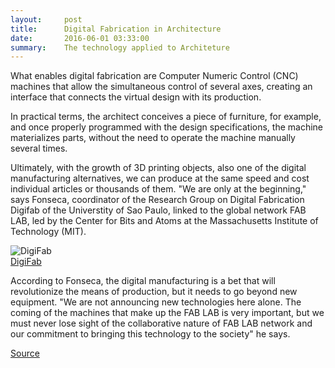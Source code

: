 ```yaml
---
layout:     post
title:      Digital Fabrication in Architecture
date:       2016-06-01 03:33:00
summary:    The technology applied to Architeture
---
```


What enables digital fabrication are Computer Numeric Control (CNC) machines that allow the simultaneous control of several axes, creating an interface that connects the virtual design with its production.

In practical terms, the architect conceives a piece of furniture, for example, and once properly programmed with the design specifications, the machine materializes parts, without the need to operate the machine manually several times.

Ultimately, with the growth of 3D printing objects, also one of the digital manufacturing alternatives, we can produce at the same speed and cost individual articles or thousands of them. "We are only at the beginning," says Fonseca, coordinator of the Research Group on Digital Fabrication Digifab of the Universtity of Sao Paulo, linked to the global network FAB LAB, led by the Center for Bits and Atoms at the Massachusetts Institute of Technology (MIT).

 ![DigiFab](https://github.com/raeldominiquini/raeldominiquini.github.io/blob/master/images/4_fablab.png?raw=true)               
 [DigiFab](http://digifab.fau.usp.br/)

According to Fonseca, the digital manufacturing is a bet that will revolutionize the means of production, but it needs to go beyond new equipment. "We are not announcing new technologies here alone. The coming of the machines that make up the FAB LAB is very important, but we must never lose sight of the collaborative nature of FAB LAB network and our commitment to bringing this technology to the society" he says.

[Source](http://www5.usp.br/4837/tecnologia-de-fabricacao-digital-concretiza-ideias-de-arquitetos-e-designers/)

